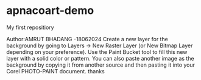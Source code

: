 # apnacoart-demo
My first repositiory

Author:AMRUT BHADANG -18062024
Create a new layer for the background by going to Layers -> New Raster Layer (or New Bitmap Layer depending on your preference).
Use the Paint Bucket tool to fill this new layer with a solid color or pattern.
You can also paste another image as the background by copying it from another source and then pasting it into your Corel PHOTO-PAINT document.
thanks
